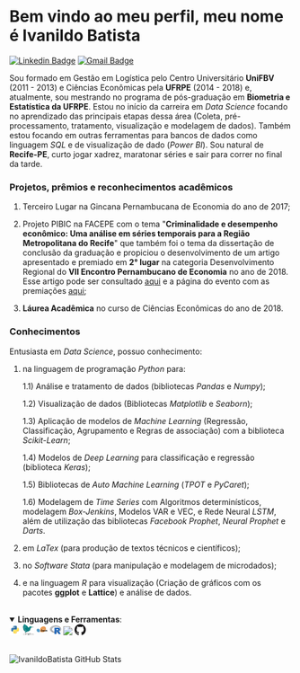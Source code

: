 # Bem vindo ao meu perfil, meu nome é Ivanildo Batista

[![Linkedin Badge](https://img.shields.io/badge/-LinkedIn-blue?style=flat-square&logo=Linkedin&logoColor=white&link=https://www.linkedin.com/in/karinnecristinapereira//)](https://www.linkedin.com/in/ivanildo-batista-da-silva-j%C3%BAnior-26201147/)
[![Gmail Badge](https://img.shields.io/badge/-Gmail-red?style=flat-square&logo=Gmail&logoColor=white&link=karinnecristinapereira@gmail.com)](ivanildo.batista13@gmail.com)

Sou formado em Gestão em Logística pelo Centro Universitário **UniFBV** (2011 - 2013) e Ciências Econômicas pela **UFRPE** (2014 - 2018) e, atualmente, sou mestrando no programa de pós-graduação em **Biometria e Estatística da UFRPE**. Estou no início da carreira em *Data Science* focando no aprendizado das principais etapas dessa área (Coleta, pré-processamento, tratamento, visualização e modelagem de dados). Também estou focando em outras ferramentas para bancos de dados como linguagem *SQL* e de visualização de dado (*Power BI*). Sou natural de **Recife-PE**, curto jogar xadrez, maratonar séries e sair para correr no final da tarde.

### Projetos, prêmios e reconhecimentos acadêmicos
1) Terceiro Lugar na Gincana Pernambucana de Economia do ano de 2017;

2) Projeto PIBIC na FACEPE com o tema "**Criminalidade e desempenho econômico: Uma análise em séries temporais para a Região Metropolitana do Recife**" que também foi o tema da dissertação de conclusão da graduação e propiciou o desenvolvimento de um artigo apresentado e premiado em **2° lugar** na categoria Desenvolvimento Regional do **VII Encontro Pernambucano de Economia** no ano de 2018. Esse artigo pode ser consultado [aqui](https://coreconpe.gov.br/enpecon/viienpecon/artigos/sessao5/Criminalidade%20e%20desempenho%20econ%c3%b4mico%20Uma%20an%c3%a1lise%20em%20s%c3%a9ries%20temporais%20para%20a%20Regi%c3%a3o%20Metropolitana%20do%20Recife.pdf) e a página do evento com as premiações [aqui](https://coreconpe.gov.br/enpecon/viienpecon/index.html);

3) **Láurea Acadêmica** no curso de Ciências Econômicas do ano de 2018.

### Conhecimentos

Entusiasta em *Data Science*, possuo conhecimento:

1) na linguagem de programação *Python* para:

    1.1) Análise e tratamento de dados (bibliotecas *Pandas* e *Numpy*);
    
    1.2) Visualização de dados (Bibliotecas *Matplotlib* e *Seaborn*);
    
    1.3) Aplicação de modelos de *Machine Learning* (Regressão, Classificação, Agrupamento e Regras de associação) com a biblioteca *Scikit-Learn*;
    
    1.4) Modelos de *Deep Learning* para classificação e regressão (biblioteca *Keras*);
    
    1.5) Bibliotecas de *Auto Machine Learning* (*TPOT* e *PyCaret*);
    
    1.6) Modelagem de *Time Series* com Algoritmos determinísticos, modelagem *Box-Jenkins*, Modelos VAR e VEC, e Rede Neural *LSTM*, além de utilização das bibliotecas *Facebook Prophet*, *Neural Prophet* e *Darts*.

2) em *LaTex* (para produção de textos técnicos e científicos);

3) no *Software Stata* (para manipulação e modelagem de microdados);

4) e na linguagem *R* para visualização (Criação de gráficos com os pacotes **ggplot** e **Lattice**) e análise de dados.

<br>

<details open>
 <summary><b>Linguagens e Ferramentas</b>:</summary>
<code><img height="20" src="https://raw.githubusercontent.com/github/explore/80688e429a7d4ef2fca1e82350fe8e3517d3494d/topics/python/python.png"></code>
<code><img height="20" src="https://raw.githubusercontent.com/github/explore/80688e429a7d4ef2fca1e82350fe8e3517d3494d/topics/latex/latex.png"></code>
<code><img height="20" src="https://raw.githubusercontent.com/github/explore/80688e429a7d4ef2fca1e82350fe8e3517d3494d/topics/scikit-learn/scikit-learn.png"></code>
 <code><img height="20" src="https://raw.githubusercontent.com/github/explore/80688e429a7d4ef2fca1e82350fe8e3517d3494d/topics/r/r.png"></code>
 <code><img height="20"  src="https://camo.githubusercontent.com/c096d2ce6476b582a4e63be2b7ff9f47c7c8ca8144e387b2b673de0117083312/68747470733a2f2f63646e2e6a7364656c6976722e6e65742f6e706d2f73696d706c652d69636f6e7340332e342e302f69636f6e732f70616e6461732e737667"></code>
  <code><img height="20" src="https://raw.githubusercontent.com/github/explore/78df643247d429f6cc873026c0622819ad797942/topics/github/github.png"></code>
</details>

<br>

![IvanildoBatista GitHub Stats](https://github-readme-stats.vercel.app/api?username=IvanildoBatista&show_icons=False)
